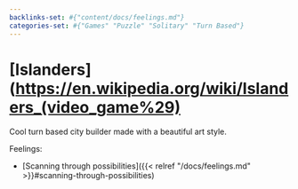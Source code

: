```yaml
---
backlinks-set: #{"content/docs/feelings.md"}
categories-set: #{"Games" "Puzzle" "Solitary" "Turn Based"}
---
```

# [Islanders](https://en.wikipedia.org/wiki/Islanders_(video_game%29)

Cool turn based city builder made with a beautiful art style.

Feelings: 

  - [Scanning through possibilities]({{< relref "/docs/feelings.md" >}}#scanning-through-possibilities)